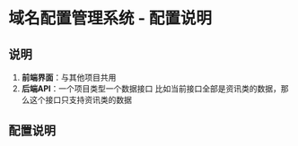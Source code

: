 
# 域名配置管理系统 - 配置说明

##  说明 ####
1. **前端界面**：与其他项目共用
2. **后端API**：一个项目类型一个数据接口 比如当前接口全部是资讯类的数据，那么这个接口只支持资讯类的数据



## 配置说明 ###



